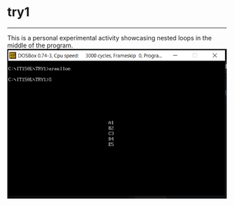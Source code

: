 # try1
***
This is a personal experimental activity showcasing nested loops in the middle of the program.
<br/>
![Activity Preview](preview.png)
